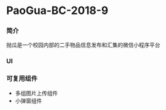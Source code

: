 # PaoGua-BC-2018-9
### 简介
抛瓜是一个校园内部的二手物品信息发布和汇集的微信小程序平台
### UI
### 可复用组件
- 多组图片上传组件<imgupload>
- 小弹窗组件<popup>
